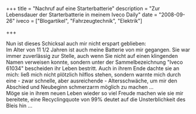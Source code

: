 +++
title 		= "Nachruf auf eine Starterbatterie"
description = "Zur Lebensdauer der Starterbatterie in meinem Iveco Daily"
date 		= "2008-09-26"
iveco 	    = ["Blogartikel", "Fahrzeugtechnik", "Elektrik"]

+++

Nun ist dieses Schicksal auch mir nicht erspart geblieben:     
Im Alter von 11 1/2 Jahren ist auch meine Batterie von mir gegangen. Sie war immer zuverlässig zur Stelle, auch wenn Sie nicht auf einen klingenden Namen verweisen konnte, sondern unter der Sammelbezeichnung "Iveco 61034" bescheiden ihr Leben bestritt. <!--more--> Auch in ihrem Ende dachte sie an mich: ließ mich nicht plötzlich hilflos stehen, sondern warnte mich durch eine - zwar schnelle, aber ausreichende - Altersschwäche, um mir den Abschied und Neubeginn schmerzarm möglich zu machen ...     
Möge sie in ihrem neuen Leben wieder so viel Freude machen wie sie mir bereitete, eine Recyclingquote von 99% deutet auf die Unsterblichkeit des Bleis hin ...

